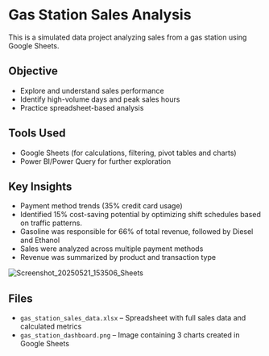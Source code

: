 # Gas Station Sales Analysis

This is a simulated data project analyzing sales from a gas station using Google Sheets.

## Objective

- Explore and understand sales performance
- Identify high-volume days and peak sales hours
- Practice spreadsheet-based analysis

## Tools Used

- Google Sheets (for calculations, filtering, pivot tables and charts)
- Power BI/Power Query for further exploration
  
## Key Insights

- Payment method trends (35% credit card usage)
- Identified 15% cost-saving potential by optimizing shift schedules based on traffic patterns.
- Gasoline was responsible for 66% of total revenue, followed by Diesel and Ethanol
- Sales were analyzed across multiple payment methods
- Revenue was summarized by product and transaction type


![Screenshot_20250521_153506_Sheets](https://github.com/user-attachments/assets/0ea13d14-2c1e-442e-99d3-0a6df81f44a3)



## Files

- `gas_station_sales_data.xlsx` – Spreadsheet with full sales data and calculated metrics  
- `gas_station_dashboard.png` – Image containing 3 charts created in Google Sheets

